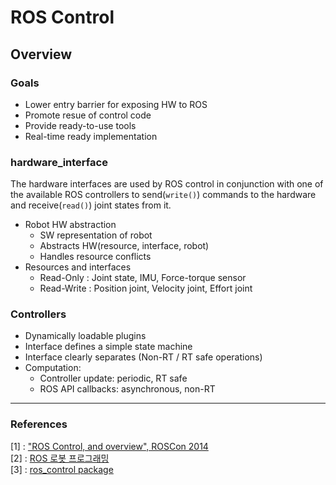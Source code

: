 # ROS Control

## Overview

### Goals

* Lower entry barrier for exposing HW to ROS
* Promote resue of control code
* Provide ready-to-use tools
* Real-time ready implementation

### hardware_interface
The hardware interfaces are used by ROS control in conjunction with one of the available ROS controllers to send(`write()`) commands to the hardware and receive(`read()`) joint states from it.

* Robot HW abstraction
    * SW representation of robot
    * Abstracts HW(resource, interface, robot)
    * Handles resource conflicts
* Resources and interfaces
    * Read-Only : Joint state, IMU, Force-torque sensor
    * Read-Write : Position joint, Velocity joint, Effort joint

### Controllers

* Dynamically loadable plugins
* Interface defines a simple state machine
* Interface clearly separates (Non-RT / RT safe operations)
* Computation:
    * Controller update: periodic, RT safe
    * ROS API callbacks: asynchronous, non-RT


---

### References

[1] : ["ROS Control, and overview", ROSCon 2014](https://roscon.ros.org/2014/wp-content/uploads/2014/07/ros_control_an_overview.pdf)   
[2] : [ROS 로봇 프로그래밍](https://www.notion.so/2-5-ros_control-8f81e547ef384b278de7322ece07be0b)   
[3] : [ros_control package](http://wiki.ros.org/ros_control)   
